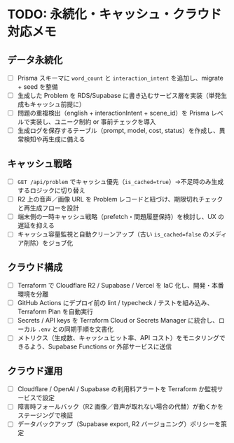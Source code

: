 # TODO: 永続化・キャッシュ・クラウド対応メモ

## データ永続化

- [ ] Prisma スキーマに `word_count` と `interaction_intent` を追加し、migrate + seed を整備
- [ ] 生成した Problem を RDS/Supabase に書き込むサービス層を実装（単発生成もキャッシュ前提に）
- [ ] 問題の重複検出（english + interactionIntent + scene_id）を Prisma レベルで実装し、ユニーク制約 or 事前チェックを導入
- [ ] 生成ログを保存するテーブル（prompt, model, cost, status）を作成し、異常検知や再生成に備える

## キャッシュ戦略

- [ ] `GET /api/problem` でキャッシュ優先（`is_cached=true`）→不足時のみ生成するロジックに切り替え
- [ ] R2 上の音声／画像 URL を Problem レコードと紐づけ、期限切れチェックと再生成フローを設計
- [ ] 端末側の一時キャッシュ戦略（prefetch・問題履歴保持）を検討し、UX の遅延を抑える
- [ ] キャッシュ容量監視と自動クリーンアップ（古い `is_cached=false` のメディア削除）をジョブ化

## クラウド構成

- [ ] Terraform で Cloudflare R2 / Supabase / Vercel を IaC 化し、開発・本番環境を分離
- [ ] GitHub Actions にデプロイ前の lint / typecheck / テストを組み込み、Terraform Plan を自動実行
- [ ] Secrets / API keys を Terraform Cloud or Secrets Manager に統合し、ローカル `.env` との同期手順を文書化
- [ ] メトリクス（生成数、キャッシュヒット率、API コスト）をモニタリングできるよう、Supabase Functions or 外部サービスに送信

## クラウド運用

- [ ] Cloudflare / OpenAI / Supabase の利用料アラートを Terraform か監視サービスで設定
- [ ] 障害時フォールバック（R2 画像／音声が取れない場合の代替）が動くかをステージングで検証
- [ ] データバックアップ（Supabase export, R2 バージョニング）ポリシーを策定
